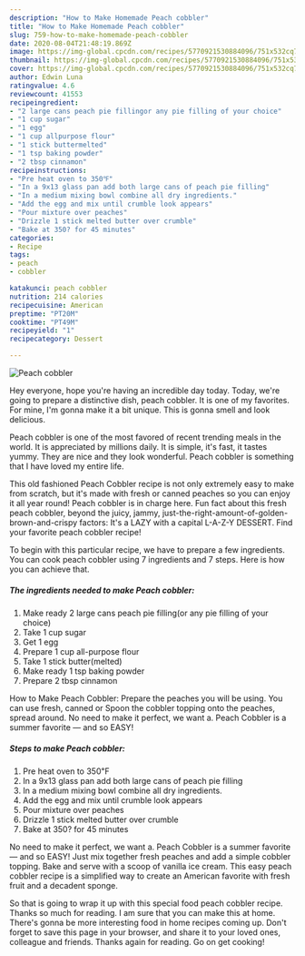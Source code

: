 ```yaml
---
description: "How to Make Homemade Peach cobbler"
title: "How to Make Homemade Peach cobbler"
slug: 759-how-to-make-homemade-peach-cobbler
date: 2020-08-04T21:48:19.869Z
image: https://img-global.cpcdn.com/recipes/5770921530884096/751x532cq70/peach-cobbler-recipe-main-photo.jpg
thumbnail: https://img-global.cpcdn.com/recipes/5770921530884096/751x532cq70/peach-cobbler-recipe-main-photo.jpg
cover: https://img-global.cpcdn.com/recipes/5770921530884096/751x532cq70/peach-cobbler-recipe-main-photo.jpg
author: Edwin Luna
ratingvalue: 4.6
reviewcount: 41553
recipeingredient:
- "2 large cans peach pie fillingor any pie filling of your choice"
- "1 cup sugar"
- "1 egg"
- "1 cup allpurpose flour"
- "1 stick buttermelted"
- "1 tsp baking powder"
- "2 tbsp cinnamon"
recipeinstructions:
- "Pre heat oven to 350℉"
- "In a 9x13 glass pan add both large cans of peach pie filling"
- "In a medium mixing bowl combine all dry ingredients."
- "Add the egg and mix until crumble look appears"
- "Pour mixture over peaches"
- "Drizzle 1 stick melted butter over crumble"
- "Bake at 350? for 45 minutes"
categories:
- Recipe
tags:
- peach
- cobbler

katakunci: peach cobbler 
nutrition: 214 calories
recipecuisine: American
preptime: "PT20M"
cooktime: "PT49M"
recipeyield: "1"
recipecategory: Dessert

---
```



![Peach cobbler](https://img-global.cpcdn.com/recipes/5770921530884096/751x532cq70/peach-cobbler-recipe-main-photo.jpg)

Hey everyone, hope you're having an incredible day today. Today, we're going to prepare a distinctive dish, peach cobbler. It is one of my favorites. For mine, I'm gonna make it a bit unique. This is gonna smell and look delicious.

Peach cobbler is one of the most favored of recent trending meals in the world. It is appreciated by millions daily. It is simple, it's fast, it tastes yummy. They are nice and they look wonderful. Peach cobbler is something that I have loved my entire life.

This old fashioned Peach Cobbler recipe is not only extremely easy to make from scratch, but it&#39;s made with fresh or canned peaches so you can enjoy it all year round! Peach cobbler is in charge here. Fun fact about this fresh peach cobbler, beyond the juicy, jammy, just-the-right-amount-of-golden-brown-and-crispy factors: It&#39;s a LAZY with a capital L-A-Z-Y DESSERT. Find your favorite peach cobbler recipe!


To begin with this particular recipe, we have to prepare a few ingredients. You can cook peach cobbler using 7 ingredients and 7 steps. Here is how you can achieve that.

<!--inarticleads1-->

##### The ingredients needed to make Peach cobbler:

1. Make ready 2 large cans peach pie filling(or any pie filling of your choice)
1. Take 1 cup sugar
1. Get 1 egg
1. Prepare 1 cup all-purpose flour
1. Take 1 stick butter(melted)
1. Make ready 1 tsp baking powder
1. Prepare 2 tbsp cinnamon


How to Make Peach Cobbler: Prepare the peaches you will be using. You can use fresh, canned or Spoon the cobbler topping onto the peaches, spread around. No need to make it perfect, we want a. Peach Cobbler is a summer favorite — and so EASY! 

<!--inarticleads2-->

##### Steps to make Peach cobbler:

1. Pre heat oven to 350℉
1. In a 9x13 glass pan add both large cans of peach pie filling
1. In a medium mixing bowl combine all dry ingredients.
1. Add the egg and mix until crumble look appears
1. Pour mixture over peaches
1. Drizzle 1 stick melted butter over crumble
1. Bake at 350? for 45 minutes


No need to make it perfect, we want a. Peach Cobbler is a summer favorite — and so EASY! Just mix together fresh peaches and add a simple cobbler topping. Bake and serve with a scoop of vanilla ice cream. This easy peach cobbler recipe is a simplified way to create an American favorite with fresh fruit and a decadent sponge. 

So that is going to wrap it up with this special food peach cobbler recipe. Thanks so much for reading. I am sure that you can make this at home. There's gonna be more interesting food in home recipes coming up. Don't forget to save this page in your browser, and share it to your loved ones, colleague and friends. Thanks again for reading. Go on get cooking!
